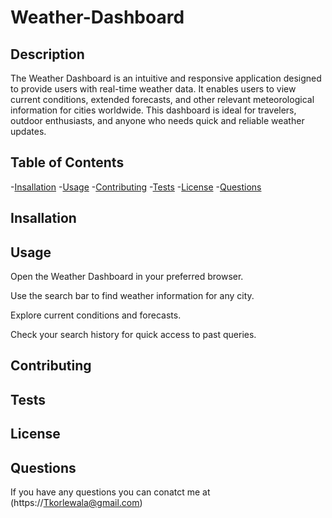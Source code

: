   # Weather-Dashboard

  

  ## Description
  The Weather Dashboard is an intuitive and responsive application designed to provide users with real-time weather data. It enables users to view current conditions, extended forecasts, and other relevant meteorological information for cities worldwide. This dashboard is ideal for travelers, outdoor enthusiasts, and anyone who needs quick and reliable weather updates.

  ## Table of Contents
  -[Insallation](#installation)
  -[Usage](#usage)
  -[Contributing](#contributing)
  -[Tests](#tests)
  -[License](#license)
  -[Questions](#questions)

  ## Insallation
  

  ## Usage
  Open the Weather Dashboard in your preferred browser.

  Use the search bar to find weather information for any city.

  Explore current conditions and forecasts.

  Check your search history for quick access to past queries.

  ## Contributing

  ## Tests

  ## License

  ## Questions
  If you have any questions you can conatct me at
  (https://Tkorlewala@gmail.com)
